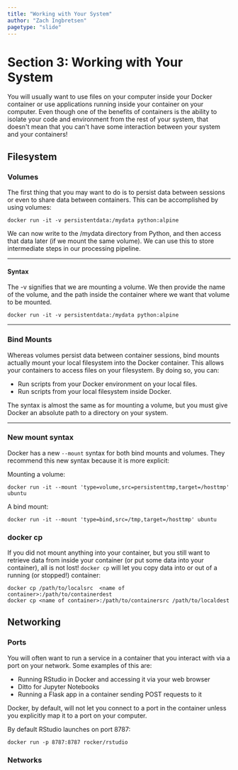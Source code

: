 ```yaml
---
title: "Working with Your System"
author: "Zach Ingbretsen"
pagetype: "slide"
---
```


# Section 3: Working with Your System
You will usually want to use files on your computer inside your Docker container or use applications running inside your container on your computer. Even though one of the benefits of containers is the ability to isolate your code and environment from the rest of your system, that doesn't mean that you can't have some interaction between your system and your containers!

## Filesystem

### Volumes
The first thing that you may want to do is to persist data between sessions or even to share data between containers. This can be accomplished by using volumes:

```
docker run -it -v persistentdata:/mydata python:alpine
```

We can now write to the /mydata directory from Python, and then access that data later (if we mount the same volume). We can use this to store intermediate steps in our processing pipeline.

---

#### Syntax
The -v signifies that we are mounting a volume. We then provide the name of the volume, and the path inside the container where we want that volume to be mounted.

```
docker run -it -v persistentdata:/mydata python:alpine
```

---


### Bind Mounts
Whereas volumes persist data between container sessions, bind mounts actually mount your local filesystem into the Docker container. This allows your containers to access files on your filesystem. By doing so, you can:
- Run scripts from your Docker environment on your local files.
- Run scripts from your local filesystem inside Docker.

The syntax is almost the same as for mounting a volume, but you must give Docker an absolute path to a directory on your system.

---

### New mount syntax
Docker has a new `--mount` syntax for both bind mounts and volumes. They recommend this new syntax because it is more explicit:

Mounting a volume:
```
docker run -it --mount 'type=volume,src=persistenttmp,target=/hosttmp' ubuntu
```

A bind mount:
```
docker run -it --mount 'type=bind,src=/tmp,target=/hosttmp' ubuntu
```

### docker cp
If you did not mount anything into your container, but you still want to retrieve data from inside your container (or put some data into your container), all is not lost! `docker cp` will let you copy data into or out of a running (or stopped!) container:

```
docker cp /path/to/localsrc  <name of container>:/path/to/containerdest
docker cp <name of container>:/path/to/containersrc /path/to/localdest
```

## Networking

### Ports
You will often want to run a service in a container that you interact with via a port on your network. Some examples of this are:
- Running RStudio in Docker and accessing it via your web browser
- Ditto for Jupyter Notebooks
- Running a Flask app in a container sending POST requests to it

Docker, by default, will not let you connect to a port in the container unless you explicitly map it to a port on your computer.

By default RStudio launches on port 8787:
```
docker run -p 8787:8787 rocker/rstudio
```

### Networks
